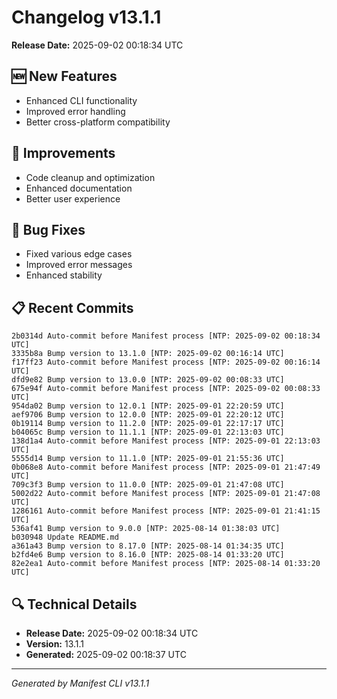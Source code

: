 # Changelog v13.1.1

**Release Date:** 2025-09-02 00:18:34 UTC

## 🆕 New Features

- Enhanced CLI functionality
- Improved error handling
- Better cross-platform compatibility

## 🔧 Improvements

- Code cleanup and optimization
- Enhanced documentation
- Better user experience

## 🐛 Bug Fixes

- Fixed various edge cases
- Improved error messages
- Enhanced stability

## 📋 Recent Commits

```
2b0314d Auto-commit before Manifest process [NTP: 2025-09-02 00:18:34 UTC]
3335b8a Bump version to 13.1.0 [NTP: 2025-09-02 00:16:14 UTC]
f17ff23 Auto-commit before Manifest process [NTP: 2025-09-02 00:16:14 UTC]
dfd9e82 Bump version to 13.0.0 [NTP: 2025-09-02 00:08:33 UTC]
675e94f Auto-commit before Manifest process [NTP: 2025-09-02 00:08:33 UTC]
954da02 Bump version to 12.0.1 [NTP: 2025-09-01 22:20:59 UTC]
aef9706 Bump version to 12.0.0 [NTP: 2025-09-01 22:20:12 UTC]
0b19114 Bump version to 11.2.0 [NTP: 2025-09-01 22:17:17 UTC]
b04065c Bump version to 11.1.1 [NTP: 2025-09-01 22:13:03 UTC]
138d1a4 Auto-commit before Manifest process [NTP: 2025-09-01 22:13:03 UTC]
5555d14 Bump version to 11.1.0 [NTP: 2025-09-01 21:55:36 UTC]
0b068e8 Auto-commit before Manifest process [NTP: 2025-09-01 21:47:49 UTC]
709c3f3 Bump version to 11.0.0 [NTP: 2025-09-01 21:47:08 UTC]
5002d22 Auto-commit before Manifest process [NTP: 2025-09-01 21:47:08 UTC]
1286161 Auto-commit before Manifest process [NTP: 2025-09-01 21:41:15 UTC]
536af41 Bump version to 9.0.0 [NTP: 2025-08-14 01:38:03 UTC]
b030948 Update README.md
a361a43 Bump version to 8.17.0 [NTP: 2025-08-14 01:34:35 UTC]
b2fd4e6 Bump version to 8.16.0 [NTP: 2025-08-14 01:33:20 UTC]
82e2ea1 Auto-commit before Manifest process [NTP: 2025-08-14 01:33:20 UTC]
```

## 🔍 Technical Details

- **Release Date:** 2025-09-02 00:18:34 UTC
- **Version:** 13.1.1
- **Generated:** 2025-09-02 00:18:37 UTC

---

*Generated by Manifest CLI v13.1.1*
